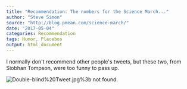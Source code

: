 ```yaml
---
title: "Recommendation: The numbers for the Science March..."
author: "Steve Simon"
source: "http://blog.pmean.com/science-march/"
date: "2017-05-04"
categories: Recommendation
tags: Humor, Placebos
output: html_document
---
```


I normally don't recommend other people's tweets, but these two, from
Siobhan Tompson, were too funny to pass up.

<!---More--->

![Double-blind%20Tweet.jpg%3b not found.](http://www.pmean.com/images/images/17/science-march01.png)


